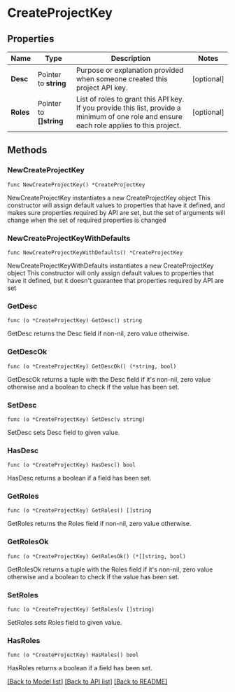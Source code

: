# CreateProjectKey

## Properties

Name | Type | Description | Notes
------------ | ------------- | ------------- | -------------
**Desc** | Pointer to **string** | Purpose or explanation provided when someone created this project API key. | [optional] 
**Roles** | Pointer to **[]string** | List of roles to grant this API key. If you provide this list, provide a minimum of one role and ensure each role applies to this project. | [optional] 

## Methods

### NewCreateProjectKey

`func NewCreateProjectKey() *CreateProjectKey`

NewCreateProjectKey instantiates a new CreateProjectKey object
This constructor will assign default values to properties that have it defined,
and makes sure properties required by API are set, but the set of arguments
will change when the set of required properties is changed

### NewCreateProjectKeyWithDefaults

`func NewCreateProjectKeyWithDefaults() *CreateProjectKey`

NewCreateProjectKeyWithDefaults instantiates a new CreateProjectKey object
This constructor will only assign default values to properties that have it defined,
but it doesn't guarantee that properties required by API are set

### GetDesc

`func (o *CreateProjectKey) GetDesc() string`

GetDesc returns the Desc field if non-nil, zero value otherwise.

### GetDescOk

`func (o *CreateProjectKey) GetDescOk() (*string, bool)`

GetDescOk returns a tuple with the Desc field if it's non-nil, zero value otherwise
and a boolean to check if the value has been set.

### SetDesc

`func (o *CreateProjectKey) SetDesc(v string)`

SetDesc sets Desc field to given value.

### HasDesc

`func (o *CreateProjectKey) HasDesc() bool`

HasDesc returns a boolean if a field has been set.

### GetRoles

`func (o *CreateProjectKey) GetRoles() []string`

GetRoles returns the Roles field if non-nil, zero value otherwise.

### GetRolesOk

`func (o *CreateProjectKey) GetRolesOk() (*[]string, bool)`

GetRolesOk returns a tuple with the Roles field if it's non-nil, zero value otherwise
and a boolean to check if the value has been set.

### SetRoles

`func (o *CreateProjectKey) SetRoles(v []string)`

SetRoles sets Roles field to given value.

### HasRoles

`func (o *CreateProjectKey) HasRoles() bool`

HasRoles returns a boolean if a field has been set.


[[Back to Model list]](../README.md#documentation-for-models) [[Back to API list]](../README.md#documentation-for-api-endpoints) [[Back to README]](../README.md)


